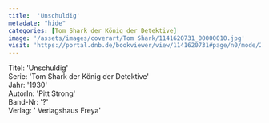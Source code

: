 ```yaml
---
title:  'Unschuldig'
metadate: "hide"
categories: [Tom Shark der König der Detektive]
image: '/assets/images/coverart/Tom Shark/1141620731_00000010.jpg'
visit: 'https://portal.dnb.de/bookviewer/view/1141620731#page/n0/mode/2up'
---
```

Titel: 'Unschuldig' <br>
Serie: 'Tom Shark der König der Detektive' <br>
Jahr: '1930' <br>
AutorIn: 'Pitt Strong' <br>
Band-Nr: '?' <br>
Verlag: ' Verlagshaus Freya'